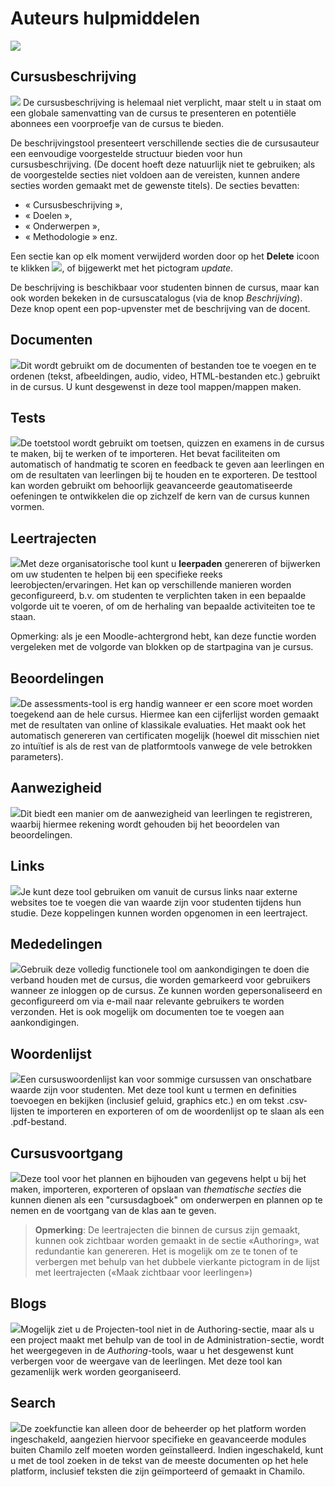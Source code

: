 # Auteurs hulpmiddelen

![](../../.gitbook/assets/images29%20%289%29.png)

## Cursusbeschrijving <a id="course-description"></a>

![](../../.gitbook/assets/graphics80%20%283%29.png) De cursusbeschrijving is helemaal niet verplicht, maar stelt u in staat om een globale samenvatting van de cursus te presenteren en potentiële abonnees een voorproefje van de cursus te bieden.

De beschrijvingstool presenteert verschillende secties die de cursusauteur een eenvoudige voorgestelde structuur bieden voor hun cursusbeschrijving. (De docent hoeft deze natuurlijk niet te gebruiken; als de voorgestelde secties niet voldoen aan de vereisten, kunnen andere secties worden gemaakt met de gewenste titels). De secties bevatten:

- « Cursusbeschrijving »,
- « Doelen »,
- « Onderwerpen »,
- « Methodologie » enz.

Een sectie kan op elk moment verwijderd worden door op het **Delete** icoon te klikken ![](../../.gitbook/assets/graphics83%20%283%29.png), of bijgewerkt met het pictogram *update*.

De beschrijving is beschikbaar voor studenten binnen de cursus, maar kan ook worden bekeken in de cursuscatalogus (via de knop *Beschrijving*). Deze knop opent een pop-upvenster met de beschrijving van de docent.

## Documenten <a id="documents"></a>

![](../../.gitbook/assets/graphics85%20%283%29.png)Dit wordt gebruikt om de documenten of bestanden toe te voegen en te ordenen (tekst, afbeeldingen, audio, video, HTML-bestanden etc.) gebruikt in de cursus. U kunt desgewenst in deze tool mappen/mappen maken.

## Tests <a id="tests"></a>

![](../../.gitbook/assets/graphics86%20%283%29.png)De toetstool wordt gebruikt om toetsen, quizzen en examens in de cursus te maken, bij te werken of te importeren. Het bevat faciliteiten om automatisch of handmatig te scoren en feedback te geven aan leerlingen en om de resultaten van leerlingen bij te houden en te exporteren. De testtool kan worden gebruikt om behoorlijk geavanceerde geautomatiseerde oefeningen te ontwikkelen die op zichzelf de kern van de cursus kunnen vormen.

## Leertrajecten <a id="learning-paths"></a>

![](../../.gitbook/assets/graphics87%20%283%29.png)Met deze organisatorische tool kunt u **leerpaden** genereren of bijwerken om uw studenten te helpen bij een specifieke reeks leerobjecten/ervaringen. Het kan op verschillende manieren worden geconfigureerd, b.v. om studenten te verplichten taken in een bepaalde volgorde uit te voeren, of om de herhaling van bepaalde activiteiten toe te staan.

Opmerking: als je een Moodle-achtergrond hebt, kan deze functie worden vergeleken met de volgorde van blokken op de startpagina van je cursus.

## Beoordelingen <a id="assessments"></a>

![](../../.gitbook/assets/graphics88%20%283%29.png)De assessments-tool is erg handig wanneer er een score moet worden toegekend aan de hele cursus. Hiermee kan een cijferlijst worden gemaakt met de resultaten van online of klassikale evaluaties. Het maakt ook het automatisch genereren van certificaten mogelijk (hoewel dit misschien niet zo intuïtief is als de rest van de platformtools vanwege de vele betrokken parameters).

## Aanwezigheid <a id="attendances"></a>

![](../../.gitbook/assets/graphics89%20%283%29.png)Dit biedt een manier om de aanwezigheid van leerlingen te registreren, waarbij hiermee rekening wordt gehouden bij het beoordelen van beoordelingen.

## Links <a id="links"></a>

![](../../.gitbook/assets/graphics90%20%283%29.png)Je kunt deze tool gebruiken om vanuit de cursus links naar externe websites toe te voegen die van waarde zijn voor studenten tijdens hun studie. Deze koppelingen kunnen worden opgenomen in een leertraject.

## Mededelingen <a id="announcements"></a>

![](../../.gitbook/assets/graphics91%20%283%29.png)Gebruik deze volledig functionele tool om aankondigingen te doen die verband houden met de cursus, die worden gemarkeerd voor gebruikers wanneer ze inloggen op de cursus. Ze kunnen worden gepersonaliseerd en geconfigureerd om via e-mail naar relevante gebruikers te worden verzonden. Het is ook mogelijk om documenten toe te voegen aan aankondigingen.

## Woordenlijst <a id="glossary"></a>

![](../../.gitbook/assets/graphics92%20%283%29.png)Een cursuswoordenlijst kan voor sommige cursussen van onschatbare waarde zijn voor studenten. Met deze tool kunt u termen en definities toevoegen en bekijken (inclusief geluid, graphics etc.) en om tekst .csv-lijsten te importeren en exporteren of om de woordenlijst op te slaan als een .pdf-bestand.

## Cursusvoortgang <a id="course-progress"></a>

![](../../.gitbook/assets/graphics93%20%283%29.png)Deze tool voor het plannen en bijhouden van gegevens helpt u bij het maken, importeren, exporteren of opslaan van *thematische secties* die kunnen dienen als een "cursusdagboek" om onderwerpen en plannen op te nemen en de voortgang van de klas aan te geven.

> **Opmerking**: De leertrajecten die binnen de cursus zijn gemaakt, kunnen ook zichtbaar worden gemaakt in de sectie «Authoring», wat redundantie kan genereren. Het is mogelijk om ze te tonen of te verbergen met behulp van het dubbele vierkante pictogram in de lijst met leertrajecten («Maak zichtbaar voor leerlingen»)

## Blogs <a id="blogs"></a>

![](../../.gitbook/assets/graphics94%20%283%29.png)Mogelijk ziet u de Projecten-tool niet in de Authoring-sectie, maar als u een project maakt met behulp van de tool in de Administration-sectie, wordt het weergegeven in de *Authoring*-tools, waar u het desgewenst kunt verbergen voor de weergave van de leerlingen. Met deze tool kan gezamenlijk werk worden georganiseerd.

## Search <a id="search"></a>

![](../../.gitbook/assets/graphics95%20%283%29.png)De zoekfunctie kan alleen door de beheerder op het platform worden ingeschakeld, aangezien hiervoor specifieke en geavanceerde modules buiten Chamilo zelf moeten worden geïnstalleerd. Indien ingeschakeld, kunt u met de tool zoeken in de tekst van de meeste documenten op het hele platform, inclusief teksten die zijn geïmporteerd of gemaakt in Chamilo.
